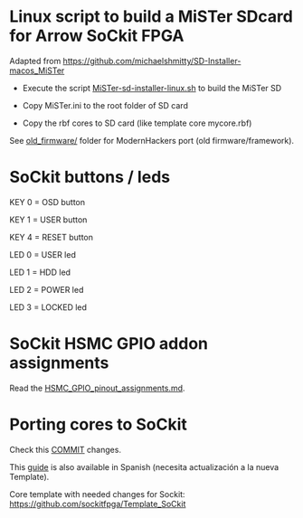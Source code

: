 # Linux script to build a MiSTer SDcard for Arrow SoCkit FPGA

Adapted from https://github.com/michaelshmitty/SD-Installer-macos_MiSTer

* Execute the script [MiSTer-sd-installer-linux.sh](MiSTer-sd-installer-linux.sh) to build the MiSTer SD

* Copy MiSTer.ini to the root folder of SD card

* Copy the rbf cores to SD card (like template core mycore.rbf)

See [old_firmware/](old_firmware/) folder for ModernHackers port (old firmware/framework).



# SoCkit buttons / leds

KEY 0 = OSD   button

KEY 1 = USER  button

KEY 4 = RESET button

LED 0 = USER led

LED 1 = HDD led

LED 2 = POWER led

LED 3 = LOCKED led



# SoCkit HSMC GPIO addon assignments

Read the [HSMC_GPIO_pinout_assignments.md](HSMC_GPIO_pinout_assignments.md).



# Porting cores to SoCkit

Check this [COMMIT](https://github.com/sockitfpga/Template_SoCkit/commit/c349aa28e03251e3225126e6f79496f1b9eeb9d7) changes.

This [guide](Portando_a_SoCkit.md) is also available in Spanish (necesita actualización a la nueva Template).

Core template with needed changes for Sockit: https://github.com/sockitfpga/Template_SoCkit
